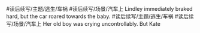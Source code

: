 #读后续写/主题/逃生/车祸  #读后续写/场景/汽车上 Lindley immediately braked hard, but the car roared towards the baby.
#读后续写/主题/逃生/车祸 #读后续写/场景/汽车上  Her old boy was crying uncontrollably. But Kate 